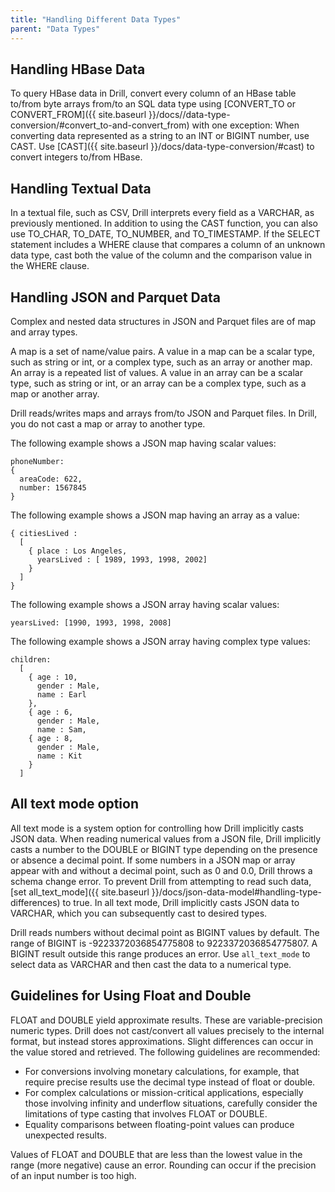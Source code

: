 ```yaml
---
title: "Handling Different Data Types"
parent: "Data Types"
---
```

## Handling HBase Data
To query HBase data in Drill, convert every column of an HBase table to/from byte arrays from/to an SQL data type using [CONVERT_TO or CONVERT_FROM]({{ site.baseurl }}/docs//data-type-conversion/#convert_to-and-convert_from) with one exception: When converting data represented as a string to an INT or BIGINT number, use CAST. Use [CAST]({{ site.baseurl }}/docs/data-type-conversion/#cast) to convert integers to/from HBase.

## Handling Textual Data
In a textual file, such as CSV, Drill interprets every field as a VARCHAR, as previously mentioned. In addition to using the CAST function, you can also use TO_CHAR, TO_DATE, TO_NUMBER, and TO_TIMESTAMP. If the SELECT statement includes a WHERE clause that compares a column of an unknown data type, cast both the value of the column and the comparison value in the WHERE clause.

## Handling JSON and Parquet Data
Complex and nested data structures in JSON and Parquet files are of map and array types.

A map is a set of name/value pairs. A value in a map can be a scalar type, such as string or int, or a complex type, such as an array or another map.
An array is a repeated list of values. A value in an array can be a scalar type, such as string or int, or an array can be a complex type, such as a map or another array.

Drill reads/writes maps and arrays from/to JSON and Parquet files. In Drill, you do not cast a map or array to another type.

The following example shows a JSON map having scalar values:

    phoneNumber: 
    { 
      areaCode: 622, 
      number: 1567845
    }

The following example shows a JSON map having an array as a value:

    { citiesLived : 
      [ 
        { place : Los Angeles,       
          yearsLived : [ 1989, 1993, 1998, 2002]     
        } 
      ] 
    }

The following example shows a JSON array having scalar values:

    yearsLived: [1990, 1993, 1998, 2008]

The following example shows a JSON array having complex type values:

    children: 
      [ 
        { age : 10,
          gender : Male,
          name : Earl
        },
        { age : 6,
          gender : Male,
          name : Sam,
        { age : 8,
          gender : Male,
          name : Kit
        }
      ]
  

## All text mode option
All text mode is a system option for controlling how Drill implicitly casts JSON data. When reading numerical values from a JSON file, Drill implicitly casts a number to the DOUBLE or BIGINT type depending on the presence or absence a decimal point. If some numbers in a JSON map or array appear with and without a decimal point, such as 0 and 0.0, Drill throws a schema change error. To prevent Drill from attempting to read such data, [set all_text_mode]({{ site.baseurl }}/docs/json-data-model#handling-type-differences) to true. In all text mode, Drill implicitly casts JSON data to VARCHAR, which you can subsequently cast to desired types.

Drill reads numbers without decimal point as BIGINT values by default. The range of BIGINT is -9223372036854775808 to 9223372036854775807. A BIGINT result outside this range produces an error. Use `all_text_mode` to select data as VARCHAR and then cast the data to a numerical type.

## Guidelines for Using Float and Double

FLOAT and DOUBLE yield approximate results. These are variable-precision numeric types. Drill does not cast/convert all values precisely to the internal format, but instead stores approximations. Slight differences can occur in the value stored and retrieved. The following guidelines are recommended:

* For conversions involving monetary calculations, for example, that require precise results use the decimal type instead of float or double.
* For complex calculations or mission-critical applications, especially those involving infinity and underflow situations, carefully consider the limitations of type casting that involves FLOAT or DOUBLE.
* Equality comparisons between floating-point values can produce unexpected results.

Values of FLOAT and DOUBLE that are less than the lowest value in the range (more negative) cause an error. Rounding can occur if the precision of an input number is too high. 